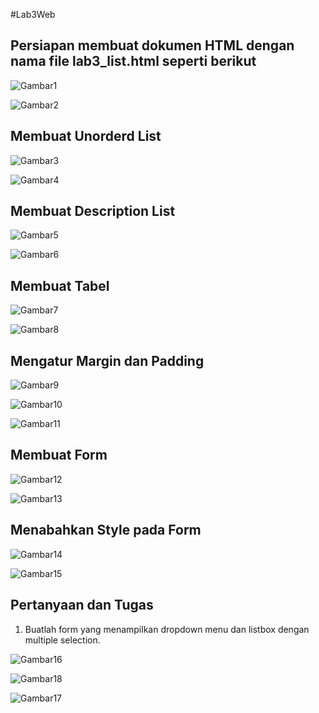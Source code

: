 #Lab3Web

## Persiapan membuat dokumen HTML dengan nama file lab3_list.html seperti berikut

![Gambar1](ss/ss1.1.png)

![Gambar2](ss/ss2.1.png)

## Membuat Unorderd List

![Gambar3](ss/ss3.1.png)

![Gambar4](ss/ss4.1.png)

## Membuat Description List

![Gambar5](ss/ss5.1.png)

![Gambar6](ss/ss6.1.png)

## Membuat Tabel

![Gambar7](ss/ss7.png)

![Gambar8](ss/ss8.png)

## Mengatur Margin dan Padding

![Gambar9](ss/ss9.png)

![Gambar10](ss/ss10.png)

![Gambar11](ss/ss11.png)

## Membuat Form

![Gambar12](ss/ss12.png)

![Gambar13](ss/ss13.png)

## Menabahkan Style pada Form

![Gambar14](ss/ss14.png)

![Gambar15](ss/ss15.png)

## Pertanyaan dan Tugas

1. Buatlah form yang menampilkan dropdown menu dan listbox dengan multiple selection.

![Gambar16](ss/ss16.png)

![Gambar18](ss/ss18.png)

![Gambar17](ss/ss17.png)

